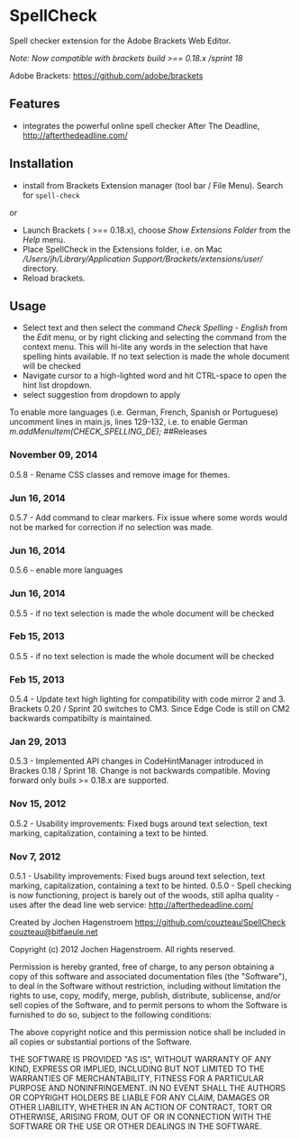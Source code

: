 SpellCheck
=============

Spell checker extension for the Adobe Brackets Web Editor.

_Note: Now compatible with brackets build >== 0.18.x  /sprint 18_

Adobe Brackets:
https://github.com/adobe/brackets

## Features
* integrates the powerful online spell checker After The Deadline, http://afterthedeadline.com/

## Installation
- install from Brackets Extension manager (tool bar / File Menu). Search for ``spell-check``

or

- Launch Brackets ( >== 0.18.x), choose _Show Extensions Folder_ from the _Help_ menu.
- Place SpellCheck in the Extensions folder, i.e. on Mac _/Users/jh/Library/Application Support/Brackets/extensions/user/_ directory.
- Reload brackets.


## Usage

- Select text and then select the command _Check Spelling - English_ from the _Edit_ menu, or by right clicking and selecting the command from the context menu. This will hi-lite any words in the selection that have spelling hints available. If no text selection is made the whole document will be checked
- Navigate cursor to a high-lighted word and hit CTRL-space to open the hint list dropdown.
- select suggestion from dropdown to apply

To enable more languages (i.e. German, French, Spanish or Portuguese) uncomment lines in main.js, lines 129-132, i.e. to enable German
    _m.addMenuItem(CHECK_SPELLING_DE);_
##Releases
### November 09, 2014
0.5.8 - Rename CSS classes and remove image for themes.

### Jun 16, 2014
0.5.7 - Add command to clear markers. Fix issue where some words would not be marked for correction if no selection was made.

### Jun 16, 2014
0.5.6 - enable more languages

### Jun 16, 2014
0.5.5 - if no text selection is made the whole document will be checked

### Feb 15, 2013
0.5.5 - if no text selection is made the whole document will be checked

### Feb 15, 2013
0.5.4 - Update text high lighting for compatibility with code mirror 2 and 3. Brackets 0.20 / Sprint 20 switches to CM3. Since Edge Code is still on CM2 backwards compatibilty is maintained.

### Jan 29, 2013
0.5.3 - Implemented API changes in CodeHintManager introduced in Brackes 0.18 / Sprint 18. Change is not backwards compatible. Moving forward only buils >= 0.18.x are supported.

### Nov 15, 2012
0.5.2 - Usability improvements: Fixed bugs around text selection, text marking, capitalization, containing a text to be hinted.


### Nov 7, 2012
0.5.1 - Usability improvements: Fixed bugs around text selection, text marking, capitalization, containing a text to be hinted.
0.5.0 - Spell checking is now functioning, project is barely out of the woods, still aplha quality - uses after the dead line web service: http://afterthedeadline.com/

Created by Jochen Hagenstroem
https://github.com/couzteau/SpellCheck
couzteau@bitfaeule.net


Copyright (c) 2012 Jochen Hagenstroem. All rights reserved.

Permission is hereby granted, free of charge, to any person obtaining a
copy of this software and associated documentation files (the "Software"),
to deal in the Software without restriction, including without limitation
the rights to use, copy, modify, merge, publish, distribute, sublicense,
and/or sell copies of the Software, and to permit persons to whom the
Software is furnished to do so, subject to the following conditions:

The above copyright notice and this permission notice shall be included in
all copies or substantial portions of the Software.

THE SOFTWARE IS PROVIDED "AS IS", WITHOUT WARRANTY OF ANY KIND, EXPRESS OR
IMPLIED, INCLUDING BUT NOT LIMITED TO THE WARRANTIES OF MERCHANTABILITY,
FITNESS FOR A PARTICULAR PURPOSE AND NONINFRINGEMENT. IN NO EVENT SHALL THE
AUTHORS OR COPYRIGHT HOLDERS BE LIABLE FOR ANY CLAIM, DAMAGES OR OTHER
LIABILITY, WHETHER IN AN ACTION OF CONTRACT, TORT OR OTHERWISE, ARISING
FROM, OUT OF OR IN CONNECTION WITH THE SOFTWARE OR THE USE OR OTHER
DEALINGS IN THE SOFTWARE.
